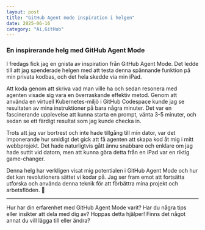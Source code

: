 ```yaml
---
layout: post
title: "GitHub Agent mode inspiration i helgen"
date: 2025-06-16
category: "Ai,GitHub"
---
```


### En inspirerande helg med GitHub Agent Mode

I fredags fick jag en gnista av inspiration från GitHub Agent Mode. Det ledde till att jag spenderade helgen med att testa denna spännande funktion på min privata kodbas, och det hela skedde via min iPad.

Att koda genom att skriva vad man ville ha och sedan resonera med agenten visade sig vara en överraskande effektiv metod. Genom att använda en virtuell Kubernetes-miljö i GitHub Codespace kunde jag se resultaten av mina instruktioner på bara några minuter. Det var en fascinerande upplevelse att kunna starta en prompt, vänta 3-5 minuter, och sedan se ett färdigt resultat som jag kunde checka in.

Trots att jag var bortrest och inte hade tillgång till min dator, var det imponerande hur smidigt det gick att få agenten att skapa kod åt mig i mitt webbprojekt. Det hade naturligtvis gått ännu snabbare och enklare om jag hade suttit vid datorn, men att kunna göra detta från en iPad var en riktig game-changer.

Denna helg har verkligen visat mig potentialen i GitHub Agent Mode och hur det kan revolutionera sättet vi kodar på. Jag ser fram emot att fortsätta utforska och använda denna teknik för att förbättra mina projekt och arbetsflöden. 🚀

---

Hur har din erfarenhet med GitHub Agent Mode varit? Har du några tips eller insikter att dela med dig av?
Hoppas detta hjälper! Finns det något annat du vill lägga till eller ändra?
